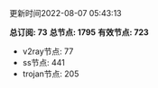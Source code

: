 更新时间2022-08-07 05:43:13

**总订阅: 73**
**总节点: 1795**
**有效节点: 723**
- v2ray节点: 77
- ss节点: 441
- trojan节点: 205
